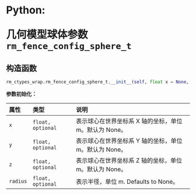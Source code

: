 # <p class="hidden">Python: </p>几何模型球体参数`rm_fence_config_sphere_t`

## 构造函数

```Python
rm_ctypes_wrap.rm_fence_config_sphere_t.__init__(self, float x = None, float y = None, float z = None, float radius = None)
```

**参数初始化：**

|  属性  |  类型  |  说明  |
| :--- | :--- | :--- |
| `x`      | `float, optional`     | 表示球心在世界坐标系 X 轴的坐标，单位 m。默认为 None。 |
| `y`      | `float, optional`     | 表示球心在世界坐标系 Y 轴的坐标，单位 m。默认为 None。 |
| `z`      | `float, optional`     | 表示球心在世界坐标系 Z 轴的坐标，单位 m。默认为 None。 |
| `radius` | `float, optional`     | 表示半径，单位 m. Defaults to None。   |

